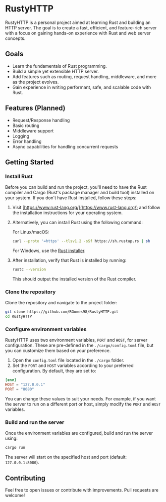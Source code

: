 # RustyHTTP

RustyHTTP is a personal project aimed at learning Rust and building an HTTP server. The goal is to create a fast, efficient, and feature-rich server with a focus on gaining hands-on experience with Rust and web server concepts.

## Goals

- Learn the fundamentals of Rust programming.
- Build a simple yet extensible HTTP server.
- Add features such as routing, request handling, middleware, and more as the project evolves.
- Gain experience in writing performant, safe, and scalable code with Rust.

## Features (Planned)

- Request/Response handling
- Basic routing
- Middleware support
- Logging
- Error handling
- Async capabilities for handling concurrent requests

## Getting Started

### Install Rust

Before you can build and run the project, you'll need to have the Rust compiler and Cargo (Rust's package manager and build tool) installed on your system. If you don't have Rust installed, follow these steps:

1. Visit [https://www.rust-lang.org/](https://www.rust-lang.org/) and follow the installation instructions for your operating system.
2. Alternatively, you can install Rust using the following command:

   For Linux/macOS:

   ```bash
   curl --proto '=https' --tlsv1.2 -sSf https://sh.rustup.rs | sh
   ```

   For Windows, use the [Rust installer](https://www.rust-lang.org/tools/install).

3. After installation, verify that Rust is installed by running:

   ```bash
   rustc --version
   ```

   This should output the installed version of the Rust compiler.

### Clone the repository

Clone the repository and navigate to the project folder:

```bash
git clone https://github.com/RGomes98/RustyHTTP.git
cd RustyHTTP
```

### Configure environment variables

RustyHTTP uses two environment variables, `PORT` and `HOST`, for server configuration. These are pre-defined in the `./cargo/config.toml` file, but you can customize them based on your preference.

1. Open the `config.toml` file located in the `./cargo` folder.
2. Set the `PORT` and `HOST` variables according to your preferred configuration. By default, they are set to:

```toml
[env]
HOST = "127.0.0.1"
PORT = "8080"
```

You can change these values to suit your needs. For example, if you want the server to run on a different port or host, simply modify the `PORT` and `HOST` variables.

### Build and run the server

Once the environment variables are configured, build and run the server using:

```bash
cargo run
```

The server will start on the specified host and port (default: `127.0.0.1:8080`).

## Contributing

Feel free to open issues or contribute with improvements. Pull requests are welcome!
